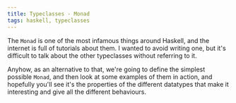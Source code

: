 ```yaml
---
title: Typeclasses - Monad
tags: haskell, typeclasses
---
```


The `Monad` is one of the most infamous things around Haskell, and the internet is full of tutorials about them. I wanted to avoid writing one, but it's difficult to talk about the other typeclasses without referring to it.

Anyhow, as an alternative to that, we're going to define the simplest possible `Monad`, and then look at some examples of them in action, and hopefully you'll see it's the properties of the different datatypes that make it interesting and give all the different behaviours.
